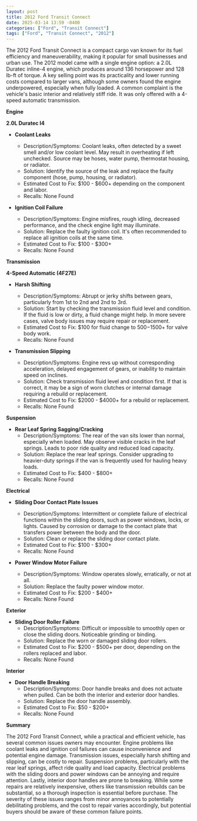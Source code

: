 ```yaml
---
layout: post
title: 2012 Ford Transit Connect
date: 2025-03-14 13:59 -0400
categories: ["Ford", "Transit Connect"]
tags: ["Ford", "Transit Connect", "2012"]
---
```

The 2012 Ford Transit Connect is a compact cargo van known for its fuel efficiency and maneuverability, making it popular for small businesses and urban use. The 2012 model came with a single engine option: a 2.0L Duratec inline-4 engine, which produces around 136 horsepower and 128 lb-ft of torque. A key selling point was its practicality and lower running costs compared to larger vans, although some owners found the engine underpowered, especially when fully loaded. A common complaint is the vehicle's basic interior and relatively stiff ride. It was only offered with a 4-speed automatic transmission.

**Engine**

**2.0L Duratec I4**
* **Coolant Leaks**
    * Description/Symptoms: Coolant leaks, often detected by a sweet smell and/or low coolant level. May result in overheating if left unchecked. Source may be hoses, water pump, thermostat housing, or radiator.
    * Solution: Identify the source of the leak and replace the faulty component (hose, pump, housing, or radiator).
    * Estimated Cost to Fix: $100 - $600+ depending on the component and labor.
    * Recalls: None Found

* **Ignition Coil Failure**
    * Description/Symptoms: Engine misfires, rough idling, decreased performance, and the check engine light may illuminate.
    * Solution: Replace the faulty ignition coil. It's often recommended to replace all ignition coils at the same time.
    * Estimated Cost to Fix: $100 - $300+
    * Recalls: None Found

**Transmission**

**4-Speed Automatic (4F27E)**
* **Harsh Shifting**
    * Description/Symptoms: Abrupt or jerky shifts between gears, particularly from 1st to 2nd and 2nd to 3rd.
    * Solution: Start by checking the transmission fluid level and condition. If the fluid is low or dirty, a fluid change might help. In more severe cases, valve body issues may require repair or replacement.
    * Estimated Cost to Fix: $100 for fluid change to $500-$1500+ for valve body work.
    * Recalls: None Found

* **Transmission Slipping**
    * Description/Symptoms: Engine revs up without corresponding acceleration, delayed engagement of gears, or inability to maintain speed on inclines.
    * Solution: Check transmission fluid level and condition first. If that is correct, it may be a sign of worn clutches or internal damage requiring a rebuild or replacement.
    * Estimated Cost to Fix: $2000 - $4000+ for a rebuild or replacement.
    * Recalls: None Found

**Suspension**

* **Rear Leaf Spring Sagging/Cracking**
    * Description/Symptoms: The rear of the van sits lower than normal, especially when loaded. May observe visible cracks in the leaf springs. Leads to poor ride quality and reduced load capacity.
    * Solution: Replace the rear leaf springs. Consider upgrading to heavier-duty springs if the van is frequently used for hauling heavy loads.
    * Estimated Cost to Fix: $400 - $800+
    * Recalls: None Found

**Electrical**

* **Sliding Door Contact Plate Issues**
    * Description/Symptoms: Intermittent or complete failure of electrical functions within the sliding doors, such as power windows, locks, or lights. Caused by corrosion or damage to the contact plate that transfers power between the body and the door.
    * Solution: Clean or replace the sliding door contact plate.
    * Estimated Cost to Fix: $100 - $300+
    * Recalls: None Found

* **Power Window Motor Failure**
    * Description/Symptoms: Window operates slowly, erratically, or not at all.
    * Solution: Replace the faulty power window motor.
    * Estimated Cost to Fix: $200 - $400+
    * Recalls: None Found

**Exterior**

* **Sliding Door Roller Failure**
    * Description/Symptoms: Difficult or impossible to smoothly open or close the sliding doors. Noticeable grinding or binding.
    * Solution: Replace the worn or damaged sliding door rollers.
    * Estimated Cost to Fix: $200 - $500+ per door, depending on the rollers replaced and labor.
    * Recalls: None Found

**Interior**

* **Door Handle Breaking**
    * Description/Symptoms: Door handle breaks and does not actuate when pulled. Can be both the interior and exterior door handles.
    * Solution: Replace the door handle assembly.
    * Estimated Cost to Fix: $50 - $200+
    * Recalls: None Found

**Summary**

The 2012 Ford Transit Connect, while a practical and efficient vehicle, has several common issues owners may encounter. Engine problems like coolant leaks and ignition coil failures can cause inconvenience and potential engine damage. Transmission issues, especially harsh shifting and slipping, can be costly to repair. Suspension problems, particularly with the rear leaf springs, affect ride quality and load capacity. Electrical problems with the sliding doors and power windows can be annoying and require attention. Lastly, interior door handles are prone to breaking. While some repairs are relatively inexpensive, others like transmission rebuilds can be substantial, so a thorough inspection is essential before purchase. The severity of these issues ranges from minor annoyances to potentially debilitating problems, and the cost to repair varies accordingly, but potential buyers should be aware of these common failure points.

